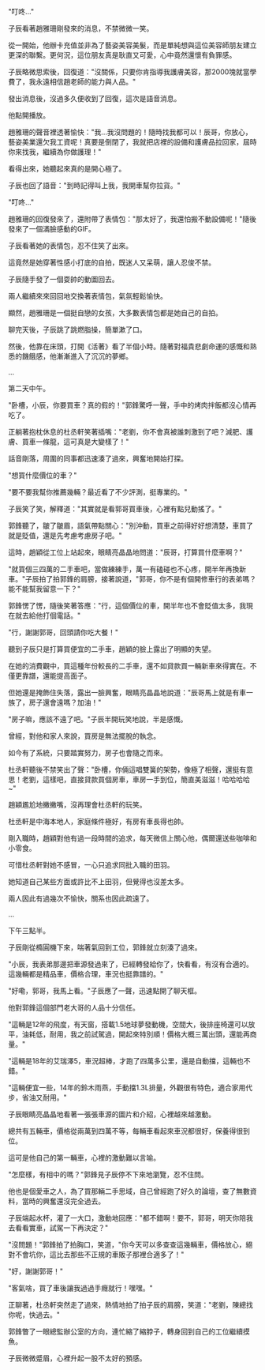"叮咚..."

子辰看著趙雅珊剛發來的消息，不禁微微一笑。

從一開始，他辦卡充值並非為了藝姿美容美髮，而是單純想與這位美容師朋友建立更深的聯繫。更何況，這位朋友真是耿直又可愛，心中竟然還懷有負罪感。

子辰略微思索後，回復道："沒關係，只要你肯指導我護膚美容，那2000塊就當學費了，我永遠相信趙老師的能力與人品。"

發出消息後，沒過多久便收到了回復，這次是語音消息。

他點開播放。

趙雅珊的聲音裡透著愉快："我…我沒問題的！隨時找我都可以！辰哥，你放心，藝姿美業還欠我工資呢！真要是倒閉了，我就把店裡的設備和護膚品拉回家，屆時你來找我，繼續為你做護理！"

看得出來，她聽起來真的是開心極了。

子辰也回了語音："到時記得叫上我，我開車幫你拉貨。"

"叮咚..."

趙雅珊的回復發來了，還附帶了表情包："那太好了，我還怕搬不動設備呢！"隨後發來了一個滿臉感動的GIF。

子辰看著她的表情包，忍不住笑了出來。

這竟然是她穿著性感小打底的自拍，既迷人又呆萌，讓人忍俊不禁。

子辰隨手發了一個耍帥的動圖回去。

兩人繼續來來回回地交換著表情包，氣氛輕鬆愉快。

顯然，趙雅珊是一個挺自戀的女孩，大多數表情包都是她自己的自拍。

聊完天後，子辰跳了跳燃脂操，簡單漱了口。

然後，他靠在床頭，打開《活著》看了半個小時。隨著對福貴悲劇命運的感慨和熟悉的饑餓感，他漸漸進入了沉沉的夢鄉。

...

第二天中午。

"卧槽，小辰，你要買車？真的假的！"郭鋒驚呼一聲，手中的烤肉拌飯都沒心情再吃了。

正躺著抱枕休息的杜丞軒笑著插嘴："老劉，你不會真被誰刺激到了吧？減肥、護膚、買車一條龍，這可真是大變樣了！"

話音剛落，周圍的同事都迅速湊了過來，興奮地開始打探。

"想買什麼價位的車？"

"要不要我幫你推薦幾輛？最近看了不少評測，挺專業的。"

子辰笑了笑，解釋道："其實就是看郭哥買車後，心裡有點兒動搖了。"

郭鋒聽了，皺了皺眉，語氣帶點關心："別沖動，買車之前得好好想清楚，車買了就是貶值，還是先考慮考慮房子吧。"

這時，趙穎從工位上站起來，眼睛亮晶晶地問道："辰哥，打算買什麼車啊？"

"就買個三四萬的二手車吧，當做練練手，萬一有磕碰也不心疼，開半年再換新車。"子辰拍了拍郭鋒的肩膀，接著說道，"郭哥，你不是有個開修車行的表弟嗎？能不能幫我留意一下？"

郭鋒愣了愣，隨後笑著答應："行，這個價位的車，開半年也不會貶值太多，我現在就去給他打個電話。"

"行，謝謝郭哥，回頭請你吃大餐！"

聽到子辰只是打算買便宜的二手車，趙穎的臉上露出了明顯的失望。

在她的消費觀中，買這種年份較長的二手車，還不如貸款買一輛新車來得實在。不僅更靠譜，還能提高面子。

但她還是掩飾住失落，露出一臉興奮，眼睛亮晶晶地說道："辰哥馬上就是有車一族了，房子還會遠嗎？加油！"

"房子嘛，應該不遠了吧。"子辰半開玩笑地說，半是感慨。

曾經，對他和家人來說，買房是無法擺脫的執念。

如今有了系統，只要踏實努力，房子也會隨之而來。

杜丞軒聽後不禁笑出了聲："卧槽，你倆這唱雙簧的架勢，像極了相聲，還挺有意思！老劉，這樣吧，直接貸款買個房車，車房一手到位，簡直美滋滋！哈哈哈哈~"

趙穎尷尬地撇撇嘴，沒再理會杜丞軒的玩笑。

杜丞軒是中海本地人，家庭條件極好，有房有車長得也帥。

剛入職時，趙穎對他有過一段時間的追求，每天微信上關心他，偶爾還送些咖啡和小零食。

可惜杜丞軒對她不感冒，一心只追求同批入職的田羽。

她知道自己某些方面或許比不上田羽，但覺得也沒差太多。

兩人因此有過幾次不愉快，關系也因此疏遠了。

...

下午三點半。

子辰剛從橢圓機下來，喘著氣回到工位，郭鋒就立刻湊了過來。

"小辰，我表弟那邊把車源發過來了，已經轉發給你了，快看看，有沒有合適的。這幾輛都是精品車，價格合理，車況也挺靠譜的。"

"好嘞，郭哥，我馬上看。"子辰應了一聲，迅速點開了聊天框。

他對郭鋒這個部門老大哥的人品十分信任。

"這輛是12年的飛度，有天窗，搭載1.5地球夢發動機，空間大，後排座椅還可以放平，油耗低，耐用，我之前試駕過，開起來特別順！價格大概三萬出頭，還能再商量。"

"這輛是18年的艾瑞澤5，車況超棒，才跑了四萬多公里，還是自動擋，這輛也不錯。"

"這輛便宜一些，14年的鈴木雨燕，手動擋1.3L排量，外觀很有特色，適合家用代步，省油又耐用。"

子辰眼睛亮晶晶地看著一張張車源的圖片和介紹，心裡越來越激動。

總共有五輛車，價格從兩萬到四萬不等，每輛車看起來車況都很好，保養得很到位。

這可是他自己的第一輛車，心裡的激動難以言喻。

"怎麼樣，有相中的嗎？"郭鋒見子辰停不下來地瀏覽，忍不住問。

他也是個愛車之人，為了買那輛二手思域，自己曾經跑了好久的論壇，查了無數資料，當時的興奮還沒完全過去。

子辰端起水杯，灌了一大口，激動地回應："都不錯啊！要不，郭哥，明天你陪我去看看實車，試駕一下再決定？"

"沒問題！"郭鋒拍了拍胸口，笑道，"你今天可以多查查這幾輛車，價格放心，絕對不會坑你，這比去那些不正規的車販子那裡合適多了！"

"好，謝謝郭哥！"

"客氣啥，買了車後讓我過過手癮就行！嘿嘿。"

正聊著，杜丞軒突然走了過來，熱情地拍了拍子辰的肩膀，笑道："老劉，陳總找你呢，快過去。"

郭鋒瞥了一眼總監辦公室的方向，連忙縮了縮脖子，轉身回到自己的工位繼續摸魚。

子辰微微蹙眉，心裡升起一股不太好的預感。